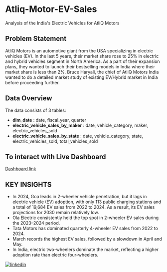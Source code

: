 # Atliq-Motor-EV-Sales
Analysis of the India's Electric Vehicles for AtliQ Motors

## Problem Statement
AtliQ Motors is an automotive giant from the USA specializing in electric vehicles (EV). In the last 5 years, their market share rose to 25% in electric and hybrid vehicles segment in North America. As a part of their expansion plans, they wanted to launch their bestselling models in India where their market share is less than 2%. Bruce Haryali, the chief of AtliQ Motors India wanted to do a detailed market study of existing EV/Hybrid market in India before proceeding further.

## Data Overview
The data consists of 3 tables:
- **dim_date** : date, fiscal_year, quarter
- **electric_vehicle_sales_by_maker** : date, vehicle_category, maker, electric_vehicles_sold
- **electric_vehicle_sales_by_state** : date, vehicle_category, state, electric_vehicles_sold, total_vehicles_sold

 ## To interact with Live Dashboard
  [Dashboard link](https://app.powerbi.com/view?r=eyJrIjoiNjU0ODZiOGYtNTIyYi00MDVjLTg4ZTMtYWQwZTZlODk2N2JlIiwidCI6ImM2ZTU0OWIzLTVmNDUtNDAzMi1hYWU5LWQ0MjQ0ZGM1YjJjNCJ9)

  ## KEY INSIGHTS
- In 2024, Goa leads in 2-wheeler vehicle penetration, but it lags in electric vehicle (EV) adoption, with only 113 public charging stations and a total of 19,684 EV sales from 2022 to 2024. As a result, its EV sales projections for 2030 remain relatively low.
- Ola Electric consistently held the top spot in 2-wheeler EV sales during the 2023–2024 period.
- Tata Motors has dominated quarterly 4-wheeler EV sales from 2022 to 2024.
- March records the highest EV sales, followed by a slowdown in April and May.
- In India, electric two-wheelers dominate the market, reflecting a higher adoption rate than electric four-wheelers.




[![linkedin](https://img.icons8.com/?size=60&id=8808&format=png&color=0077B5)](https://www.linkedin.com/in/apoorvd)

